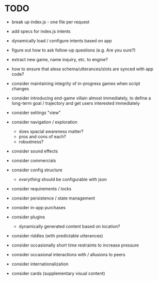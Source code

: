 # TODO

- break up index.js - one file per request
- add specs for index.js intents
- dynamically load / configure intents based on app
- figure out how to ask follow-up questions (e.g. Are you sure?)
- extract new game, name inquiry, etc. to engine?
- how to ensure that alexa schema/utterances/slots are synced with app code?
- consider maintaining integrity of in-progress games when script changes

- consider introducing end-game villain almost immediately, to define a long-term goal / trajectory and get users interested immediately
- consider settings "view"
- consider navigation / exploration
  - does spacial awareness matter?
  - pros and cons of each?
  - robustness?
- consider sound effects
- consider commercials
- consider config structure
  - *everything* should be configurable with json
- consider requirements / locks
- consider persistence / state management
- consider in-app purchases
- consider plugins
  - dynamically generated content based on location?
- consider riddles (with predictable utterances)
- consider occasionally short time restraints to increase pressure
- consider occasional interactions with / allusions to peers
- consider internationalization
- consider cards (supplementary visual content)
